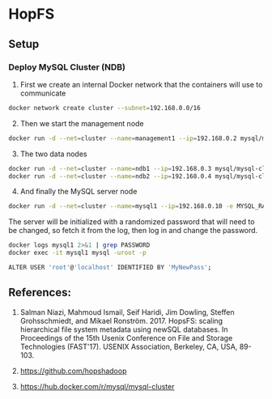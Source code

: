 
# HopFS

## Setup


### Deploy MySQL Cluster (NDB)

1. First we create an internal Docker network that the containers will use to communicate

  ```bash
  docker network create cluster --subnet=192.168.0.0/16
  ```

2. Then we start the management node

  ```bash
  docker run -d --net=cluster --name=management1 --ip=192.168.0.2 mysql/mysql-cluster ndb_mgmd
  ```
  
3. The two data nodes

  ```bash
  docker run -d --net=cluster --name=ndb1 --ip=192.168.0.3 mysql/mysql-cluster ndbd
  docker run -d --net=cluster --name=ndb2 --ip=192.168.0.4 mysql/mysql-cluster ndbd
  ```

4. And finally the MySQL server node

  ```bash
  docker run -d --net=cluster --name=mysql1 --ip=192.168.0.10 -e MYSQL_RANDOM_ROOT_PASSWORD=true mysql/mysql-cluster mysqld
  ```

The server will be initialized with a randomized password that will need to be changed, so fetch it from the log, then log in and change the password. 

  ```bash
  docker logs mysql1 2>&1 | grep PASSWORD
  docker exec -it mysql1 mysql -uroot -p

  ALTER USER 'root'@'localhost' IDENTIFIED BY 'MyNewPass';
  ```

## References:

1. Salman Niazi, Mahmoud Ismail, Seif Haridi, Jim Dowling, Steffen Grohsschmiedt, and Mikael Ronström. 2017. HopsFS: scaling hierarchical file system metadata using newSQL databases. In Proceedings of the 15th Usenix Conference on File and Storage Technologies (FAST'17). USENIX Association, Berkeley, CA, USA, 89-103.

2. https://github.com/hopshadoop

3. https://hub.docker.com/r/mysql/mysql-cluster
